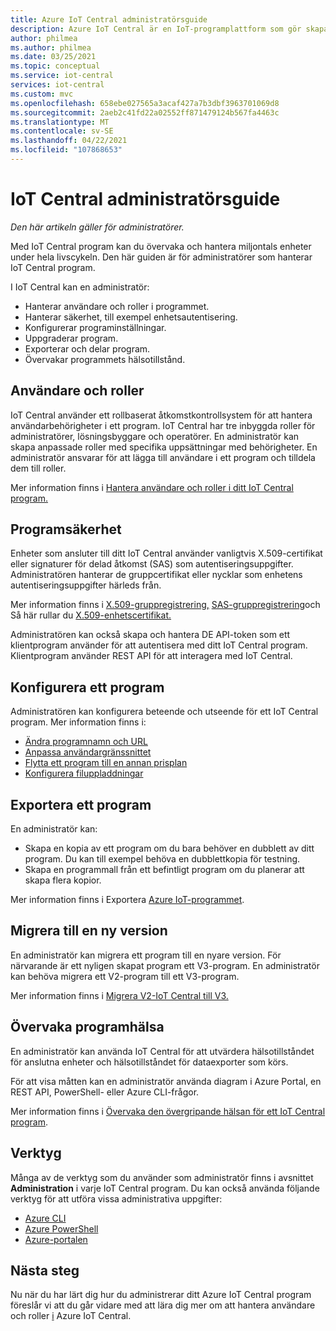 ```yaml
---
title: Azure IoT Central administratörsguide
description: Azure IoT Central är en IoT-programplattform som gör skapandet av IoT-lösningar enklare. Den här artikeln innehåller en översikt över administratörsrollen i IoT Central.
author: philmea
ms.author: philmea
ms.date: 03/25/2021
ms.topic: conceptual
ms.service: iot-central
services: iot-central
ms.custom: mvc
ms.openlocfilehash: 658ebe027565a3acaf427a7b3dbf3963701069d8
ms.sourcegitcommit: 2aeb2c41fd22a02552ff871479124b567fa4463c
ms.translationtype: MT
ms.contentlocale: sv-SE
ms.lasthandoff: 04/22/2021
ms.locfileid: "107868653"
---
```

# <a name="iot-central-administrator-guide"></a>IoT Central administratörsguide

*Den här artikeln gäller för administratörer.*

Med IoT Central program kan du övervaka och hantera miljontals enheter under hela livscykeln. Den här guiden är för administratörer som hanterar IoT Central program.

I IoT Central kan en administratör:

- Hanterar användare och roller i programmet.
- Hanterar säkerhet, till exempel enhetsautentisering.
- Konfigurerar programinställningar.
- Uppgraderar program.
- Exporterar och delar program.
- Övervakar programmets hälsotillstånd.

## <a name="users-and-roles"></a>Användare och roller

IoT Central använder ett rollbaserat åtkomstkontrollsystem för att hantera användarbehörigheter i ett program. IoT Central har tre inbyggda roller för administratörer, lösningsbyggare och operatörer. En administratör kan skapa anpassade roller med specifika uppsättningar med behörigheter. En administratör ansvarar för att lägga till användare i ett program och tilldela dem till roller.

Mer information finns i [Hantera användare och roller i ditt IoT Central program.](howto-manage-users-roles.md)

## <a name="application-security"></a>Programsäkerhet

Enheter som ansluter till ditt IoT Central använder vanligtvis X.509-certifikat eller signaturer för delad åtkomst (SAS) som autentiseringsuppgifter. Administratören hanterar de gruppcertifikat eller nycklar som enhetens autentiseringsuppgifter härleds från.

Mer information finns i [X.509-gruppregistrering,](concepts-get-connected.md#x509-group-enrollment) [SAS-gruppregistrering](concepts-get-connected.md#sas-group-enrollment)och Så här rullar du [X.509-enhetscertifikat.](how-to-roll-x509-certificates.md)

Administratören kan också skapa och hantera DE API-token som ett klientprogram använder för att autentisera med ditt IoT Central program. Klientprogram använder REST API för att interagera med IoT Central.

## <a name="configure-an-application"></a>Konfigurera ett program

Administratören kan konfigurera beteende och utseende för ett IoT Central program. Mer information finns i:

- [Ändra programnamn och URL](howto-administer.md#change-application-name-and-url)
- [Anpassa användargränssnittet](howto-customize-ui.md)
- [Flytta ett program till en annan prisplan](howto-view-bill.md)
- [Konfigurera filuppladdningar](howto-configure-file-uploads.md)

## <a name="export-an-application"></a>Exportera ett program

En administratör kan:

- Skapa en kopia av ett program om du bara behöver en dubblett av ditt program. Du kan till exempel behöva en dubblettkopia för testning.
- Skapa en programmall från ett befintligt program om du planerar att skapa flera kopior.

Mer information finns i Exportera [Azure IoT-programmet](howto-use-app-templates.md).

## <a name="migrate-to-a-new-version"></a>Migrera till en ny version

En administratör kan migrera ett program till en nyare version. För närvarande är ett nyligen skapat program ett V3-program. En administratör kan behöva migrera ett V2-program till ett V3-program.

Mer information finns i [Migrera V2-IoT Central till V3.](howto-migrate.md)

## <a name="monitor-application-health"></a>Övervaka programhälsa

En administratör kan använda IoT Central för att utvärdera hälsotillståndet för anslutna enheter och hälsotillståndet för dataexporter som körs.

För att visa måtten kan en administratör använda diagram i Azure Portal, en REST API, PowerShell- eller Azure CLI-frågor.

Mer information finns i [Övervaka den övergripande hälsan för ett IoT Central program](howto-monitor-application-health.md).

## <a name="tools"></a>Verktyg

Många av de verktyg som du använder som administratör finns i avsnittet **Administration** i varje IoT Central program. Du kan också använda följande verktyg för att utföra vissa administrativa uppgifter:

- [Azure CLI](howto-manage-iot-central-from-cli.md)
- [Azure PowerShell](howto-manage-iot-central-from-powershell.md)
- [Azure-portalen](howto-manage-iot-central-from-portal.md)

## <a name="next-steps"></a>Nästa steg

Nu när du har lärt dig hur du administrerar ditt Azure IoT Central program föreslår vi att du går vidare med att lära dig mer om att hantera användare och roller [i](howto-manage-users-roles.md) Azure IoT Central.
